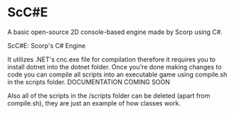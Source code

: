 # ScC#E
A basic open-source 2D console-based engine made by Scorp using C#.

ScC#E: Scorp's C# Engine

It utilizes .NET's cnc.exe file for compilation therefore it requires you to install dotnet into the dotnet folder.
Once you're done making changes to code you can compile all scripts into an executable game using compile.sh in the scripts folder.
DOCUMENTATION COMING SOON

Also all of the scripts in the /scripts folder can be deleted (apart from compile.sh), they are just an example of how classes work.
